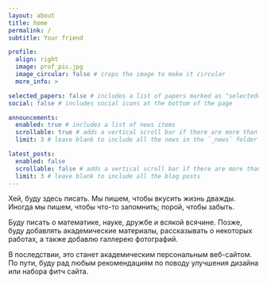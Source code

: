 ```yaml
---
layout: about
title: home
permalink: /
subtitle: Your friend

profile:
  align: right
  image: prof_pic.jpg
  image_circular: false # crops the image to make it circular
  more_info: >

selected_papers: false # includes a list of papers marked as "selected={true}"
social: false # includes social icons at the bottom of the page

announcements:
  enabled: true # includes a list of news items
  scrollable: true # adds a vertical scroll bar if there are more than 3 news items
  limit: 3 # leave blank to include all the news in the `_news` folder

latest_posts:
  enabled: false
  scrollable: false # adds a vertical scroll bar if there are more than 3 new posts items
  limit: 3 # leave blank to include all the blog posts
---
```



Хей, буду здесь писать. Мы пишем, чтобы вкусить жизнь дважды. Иногда мы пишем, чтобы что-то запомнить; порой, чтобы забыть.

Буду писать о математике, науке, дружбе и всякой всячине. Позже, буду добавлять академические материалы, рассказывать о некоторых работах, а также добавлю галлерею фотографий.

В последствии, это станет академическим персональным веб-сайтом. По пути, буду рад любым рекомендациям по поводу улучшения дизайна или набора фитч сайта.